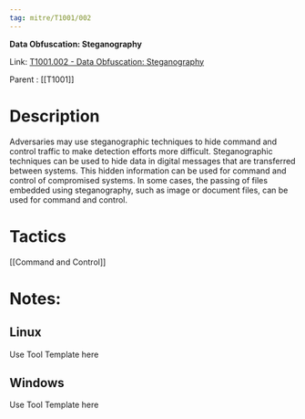 ```yaml
---
tag: mitre/T1001/002
---
```


**Data Obfuscation: Steganography**

Link: [T1001.002 - Data Obfuscation: Steganography](https://attack.mitre.org/techniques/T1001/002)

Parent : [[T1001]]


# Description

Adversaries may use steganographic techniques to hide command and control traffic to make detection efforts more difficult. Steganographic techniques can be used to hide data in digital messages that are transferred between systems. This hidden information can be used for command and control of compromised systems. In some cases, the passing of files embedded using steganography, such as image or document files, can be used for command and control. 

# Tactics


[[Command and Control]]


# Notes:

## Linux

Use Tool Template here

## Windows

Use Tool Template here